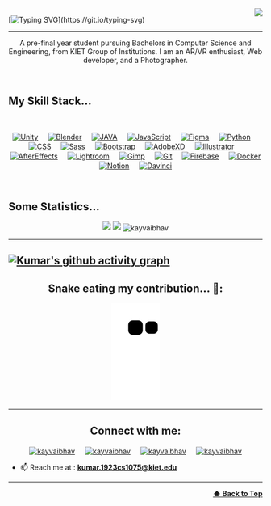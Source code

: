  <img align="right" src="https://visitor-badge.laobi.icu/badge?page_id=kayvaibhav.kayvaibhav">
 

[![Typing SVG](https://readme-typing-svg.herokuapp.com?font=Montserrat&size=35&color=F7961D&width=500&lines=Hello%2C+there!+%F0%9F%91%8B;This+is+Kumar+Vaibhav....;Nice+to+meet+you!)](https://git.io/typing-svg)

---

<p align="center"> A pre-final year student pursuing Bachelors in Computer Science and Engineering, from KIET Group of Institutions. I am an AR/VR enthusiast, Web developer, and a Photographer.
<p>
<br>
 
<h2> My Skill Stack...</h2> 
<br>
<p align="center"> 
 <a href=" " target="blank"><img align="center" src="https://img.icons8.com/dusk/452/unity.png" alt="Unity" height="65" width="65" /></a> &nbsp;&nbsp;&nbsp;
<a href=" " target="blank"><img align="center" src="https://img.icons8.com/dusk/344/blender-3d.png" alt="Blender" height="65" width="65" /></a> &nbsp;&nbsp;&nbsp;    
<a href="https://docs.oracle.com/en/java/" target="blank"><img align="center" src="https://img.icons8.com/dusk/452/java-coffee-cup-logo.png" alt="JAVA" height="65" width="65" /></a> &nbsp;&nbsp;&nbsp; 
<a href=" " target="blank"><img align="center" src="https://img.icons8.com/dusk/452/javascript.png" alt="JavaScript" height="65" width="65" /></a> &nbsp;&nbsp;&nbsp;
 <a href=" " target="blank"><img align="center" src="https://img.icons8.com/office/452/figma.png" alt="Figma" height="65" width="65" /></a> &nbsp;&nbsp;&nbsp;
 <a href=" " target="blank"><img align="center" src="https://img.icons8.com/dusk/452/python.png" alt="Python" height="65" width="65" /></a> &nbsp;&nbsp;&nbsp;
 <a href=" " target="blank"><img align="center" src="https://img.icons8.com/dusk/452/css3.png" alt="CSS" height="65" width="65" /></a> &nbsp;&nbsp;&nbsp;
 <a href=" " target="blank"><img align="center" src="https://img.icons8.com/color/452/sass-avatar.png" alt="Sass" height="65" width="65" /></a> &nbsp;&nbsp;&nbsp;
 <a href=" " target="blank"><img align="center" src="https://img.icons8.com/color/452/bootstrap.png" alt="Bootstrap" height="65" width="65" /></a> &nbsp;&nbsp;&nbsp;
 <!-- <a href=" " target="blank"><img align="center" src="https://img.icons8.com/dusk/452/react.png" alt="React" height="65" width="65" /></a> &nbsp;&nbsp;&nbsp; -->
 <!-- <a href=" " target="blank"><img align="center" src="https://img.icons8.com/color/452/redis.png" alt="Redis" height="65" width="65" /></a> &nbsp;&nbsp;&nbsp; -->
 <!-- <a href=" " target="blank"><img align="center" src="https://img.icons8.com/color/344/graphql.png" alt="graphql" height="65" width="65" /></a> &nbsp;&nbsp;&nbsp; -->
 <!-- <a href=" " target="blank"><img align="center" src="https://img.icons8.com/external-tal-revivo-green-tal-revivo/452/external-redux-an-open-source-javascript-library-for-managing-application-state-logo-green-tal-revivo.png" alt="Redux" height="65" width="65" /></a> &nbsp;&nbsp;&nbsp; -->
 <!-- <a href=" " target="blank"><img align="center" src="https://img.icons8.com/fluency/452/node-js.png" alt="Node" height="65" width="65" /></a> &nbsp;&nbsp;&nbsp; -->
 <!-- <a href=" " target="blank"><img align="center" src="https://img.icons8.com/color/452/spring-logo.png" alt="Spring" height="65" width="65" /></a> &nbsp;&nbsp;&nbsp; -->
 <!-- <a href=" " target="blank"><img align="center" src="https://img.icons8.com/dusk/452/selenium-test-automation.png" alt="Selenium" height="65" width="65" /></a> &nbsp;&nbsp;&nbsp; -->
 <a href=" " target="blank"><img align="center" src="https://img.icons8.com/dusk/452/adobe-xd.png" alt="AdobeXD" height="65" width="65" /></a> &nbsp;&nbsp;&nbsp;
 <a href=" " target="blank"><img align="center" src="https://img.icons8.com/dusk/452/adobe-illustrator.png" alt="Illustrator" height="65" width="65" /></a> &nbsp;&nbsp;&nbsp;
 <a href=" " target="blank"><img align="center" src="https://img.icons8.com/dusk/452/adobe-after-effects.png" alt="AfterEffects" height="65" width="65" /></a> &nbsp;&nbsp;&nbsp;
 <a href=" " target="blank"><img align="center" src="https://img.icons8.com/dusk/452/adobe-lightroom.png" alt="Lightroom" height="65" width="65" /></a> &nbsp;&nbsp;&nbsp;
 <a href=" " target="blank"><img align="center" src="https://img.icons8.com/dusk/344/gimp.png" alt="Gimp" height="65" width="65" /></a> &nbsp;&nbsp;&nbsp; 
 <!-- <a href=" " target="blank"><img align="center" src="https://img.icons8.com/color/344/mongodb.png" alt="Mongo" height="65" width="65" /></a> &nbsp;&nbsp;&nbsp; -->
 <!-- <a href=" " target="blank"><img align="center" src="https://img.icons8.com/color/344/mysql-logo.png" alt="mysql" height="65" width="65" /></a> &nbsp;&nbsp;&nbsp; -->
 <!-- <a href=" " target="blank"><img align="center" src="https://img.icons8.com/color/344/postgreesql.png" alt="Postgre" height="65" width="65" /></a> &nbsp;&nbsp;&nbsp; -->
 <a href=" " target="blank"><img align="center" src="https://img.icons8.com/color/452/git.png" alt="Git" height="65" width="65" /></a> &nbsp;&nbsp;&nbsp;
 <a href=" " target="blank"><img align="center" src="https://img.icons8.com/external-tal-revivo-shadow-tal-revivo/344/external-firebase-a-googles-mobile-platform-that-helps-you-quickly-develop-high-quality-apps-logo-shadow-tal-revivo.png" alt="Firebase" height="65" width="65" /></a> &nbsp;&nbsp;&nbsp;
<a href=" " target="blank"><img align="center" src="https://img.icons8.com/dusk/344/docker.png" alt="Docker" height="65" width="65" /></a> &nbsp;&nbsp;&nbsp;
 <a href=" " target="blank"><img align="center" src="https://img.icons8.com/dusk/344/notion.png" alt="Notion" height="65" width="65" /></a> &nbsp;&nbsp;&nbsp;
 <a href=" " target="blank"><img align="center" src="https://img.icons8.com/dusk/344/davinci-resolve.png" alt="Davinci" height="65" width="65" /></a> &nbsp;&nbsp;&nbsp; 
</p>  
<br>
  
 
## Some Statistics...
<p  align="center">
  <img width="48%" src="https://github-readme-stats.vercel.app/api?username=kayvaibhav&show_icons=true&theme=calm" />
  <img width="48%" src="https://github-readme-streak-stats.herokuapp.com/?user=kayvaibhav&theme=calm" />
<img align="center" src="https://github-readme-stats.vercel.app/api/top-langs?username=kayvaibhav&show_icons=true&locale=en&layout=compact&theme=calm" alt="kayvaibhav" /> 
</p> 

 ---
 
 [![Kumar's github activity graph](https://activity-graph.herokuapp.com/graph?username=kayvaibhav&bg_color=373f51&color=ebcfb2&line=ecae49&point=c5705d&area=true&hide_border=false&radius=7)](https://github.com/ashutosh00710/github-readme-activity-graph)
 ---
   
<h2 align="center">Snake eating my contribution... 🐍:</h2>
<p align="center">
  <img src="https://github.com/kayvaibhav/kayvaibhav/raw/output/github-contribution-grid-snake.svg" alt="snake"></center>
</p> 
 
--- 
 
<h2 align="center">Connect with me:</h2>
<p align="center">
<a href="https://twitter.com/kayvaibhav" target="blank"><img align="center" src="https://img.icons8.com/cute-clipart/64/000000/twitter.png" alt="kayvaibhav" height="70" width="70" /></a> &nbsp;&nbsp;&nbsp;
<a href="https://www.linkedin.com/in/kayvaibhav/" target="blank"><img align="center" src="https://img.icons8.com/cute-clipart/64/000000/linkedin.png" alt="kayvaibhav" height="70" width="70" /></a>&nbsp;&nbsp;&nbsp;&nbsp;
<a href="https://instagram.com/kayvaibhav" target="blank"><img align="center" src="https://img.icons8.com/cute-clipart/64/000000/instagram-new.png" alt="kayvaibhav" height="70" width="70" /></a>&nbsp;&nbsp;&nbsp;&nbsp;
<a href="https://dribbble.com/kayvaibhav" target="blank"><img align="center" src="https://img.icons8.com/cute-clipart/344/dribbble.png" alt="kayvaibhav" height="70" width="70" /></a>
</p>

- 📫 Reach me at : **kumar.1923cs1075@kiet.edu**

<hr>
<div align="right">
    <b><a href="#">⬆️ Back to Top</a></b>
</div>
